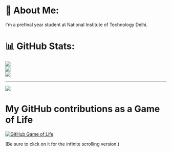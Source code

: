 # 💫 About Me:
I'm a prefinal year student at National Institute of Technology Delhi.

# 📊 GitHub Stats:
![](https://github-readme-stats.vercel.app/api?username=kc-m13&theme=jolly&hide_border=false&include_all_commits=false&count_private=false)<br/>
![](https://github-readme-streak-stats.herokuapp.com/?user=kc-m13&theme=jolly&hide_border=false)<br/>
![](https://github-readme-stats.vercel.app/api/top-langs/?username=kc-m13&theme=jolly&hide_border=false&include_all_commits=false&count_private=false&layout=compact)

---
[![](https://visitcount.itsvg.in/api?id=kc-m13&icon=0&color=0)](https://visitcount.itsvg.in)
# My GitHub contributions as a Game of Life

[![GitHub Game of Life](https://github4life.herokuapp.com/ethomson.gif?z=6)](https://github4life.herokuapp.com/ethomson)

(Be sure to click on it for the infinite scrolling version.)

